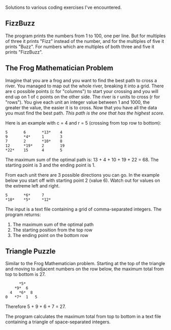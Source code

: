 Solutions to various coding exercises I've encountered.

FizzBuzz
--------

The program prints the numbers from 1 to 100, one per line. But for multiples
of three it prints "Fizz" instead of the number, and for the multiples of five it prints "Buzz". 
For numbers which are multiples of both three and five it prints "FizzBuzz".

The Frog Mathematician Problem
------------------------------

Imagine that you are a frog and you want to find the best path to cross a river. 
You managed to map out the whole river, breaking it into a grid.
There are c possible points (c for "columns") to start your crossing and you will end up on 1 of c 
points on the other side. The river is r units to cross (r for "rows"). 
You give each unit an integer value between 1 and 1000, the greater the value, the easier it is to 
cross. Now that you have all the data you must find the best path. 
*This path is the one that has the highest score.*

Here is an example with c = 4 and r = 5 (crossing from top row to bottom):

	5		6		*13*	4
	9		*4*		1		3
	7		2		*10*	8
	12		*19*	2		19
	*22*	15		4		5

The maximum sum of the optimal path is:
	13 + 4 + 10 + 19 + 22 = 68.
The starting point is 3 and the ending point is 1.

From each unit there are 3 possible directions you can go. In the example below you start off with 
starting point 2 (value 6).  Watch out for values on the extreme left and right.

	5		*6*		7
	*10*	*5*		*12*

The input is a text file containing a grid of comma-separated integers. The program returns:

1. The maximum sum of the optimal path
2. The starting position from the top row
3. The ending point on  the bottom row

Triangle Puzzle
---------------
Similar to the Frog Mathematician problem. Starting at the top of the triangle and moving to 
adjacent numbers on the row below, the maximum total from top to bottom is 27.

	      *5*
		*9*  6
	  4   *6*  8
	0   *7*  1   5

Therefore 5 + 9 + 6 + 7 = 27.

The program calculates the maximum total from top to bottom in a text file containing a triangle 
of space-separated integers.
